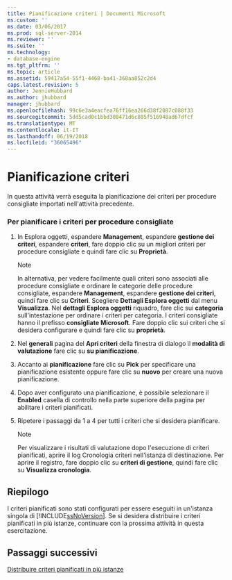 ```yaml
---
title: Pianificazione criteri | Documenti Microsoft
ms.custom: ''
ms.date: 03/06/2017
ms.prod: sql-server-2014
ms.reviewer: ''
ms.suite: ''
ms.technology:
- database-engine
ms.tgt_pltfrm: ''
ms.topic: article
ms.assetid: 59417a54-55f1-4468-ba41-368aa852c2d4
caps.latest.revision: 5
author: JennieHubbard
ms.author: jhubbard
manager: jhubbard
ms.openlocfilehash: 99c6e3a4eacfea76ff16ea266d38f2087c088f33
ms.sourcegitcommit: 5dd5cad0c1bbd308471d6c885f516948ad67dfcf
ms.translationtype: MT
ms.contentlocale: it-IT
ms.lasthandoff: 06/19/2018
ms.locfileid: "36065496"
---
```

# <a name="schedule-the-policies"></a>Pianificazione criteri
  In questa attività verrà eseguita la pianificazione dei criteri per procedure consigliate importati nell'attività precedente.  
  
### <a name="to-schedule-the-best-practices-policies"></a>Per pianificare i criteri per procedure consigliate  
  
1.  In Esplora oggetti, espandere **Management**, espandere **gestione dei criteri**, espandere **criteri**, fare doppio clic su un migliori criteri per procedure consigliate e quindi fare clic su  **Proprietà**.  
  
    > [!NOTE]  
    >  In alternativa, per vedere facilmente quali criteri sono associati alle procedure consigliate e ordinare le categorie delle procedure consigliate, espandere **Management**, espandere **gestione dei criteri**, quindi fare clic su **Criteri**. Scegliere **Dettagli Esplora oggetti** dal menu **Visualizza**. Nel **dettagli Esplora oggetti** riquadro, fare clic sui **categoria** sull'intestazione per ordinare i criteri per categoria. I criteri consigliate hanno il prefisso **consigliate Microsoft**. Fare doppio clic sui criteri che si desidera configurare e quindi fare clic su **proprietà**.  
  
2.  Nel **generali** pagina del **Apri criteri** della finestra di dialogo il **modalità di valutazione** fare clic su **su pianificazione**.  
  
3.  Accanto ai **pianificazione** fare clic su **Pick** per specificare una pianificazione esistente oppure fare clic su **nuovo** per creare una nuova pianificazione.  
  
4.  Dopo aver configurato una pianificazione, è possibile selezionare il **Enabled** casella di controllo nella parte superiore della pagina per abilitare i criteri pianificati.  
  
5.  Ripetere i passaggi da 1 a 4 per tutti i criteri che si desidera pianificare.  
  
    > [!NOTE]  
    >  Per visualizzare i risultati di valutazione dopo l'esecuzione di criteri pianificati, aprire il log Cronologia criteri nell'istanza di destinazione. Per aprire il registro, fare doppio clic su **criteri di gestione**, quindi fare clic su **Visualizza cronologia**.  
  
## <a name="summary"></a>Riepilogo  
 I criteri pianificati sono stati configurati per essere eseguiti in un'istanza singola di [!INCLUDE[ssNoVersion](../includes/ssnoversion-md.md)]. Se si desidera distribuire i criteri pianificati in più istanze, continuare con la prossima attività in questa esercitazione.  
  
## <a name="next-steps"></a>Passaggi successivi  
 [Distribuire criteri pianificati in più istanze](../../2014/tutorials/deploy-scheduled-policies-to-multiple-instances.md)  
  
  